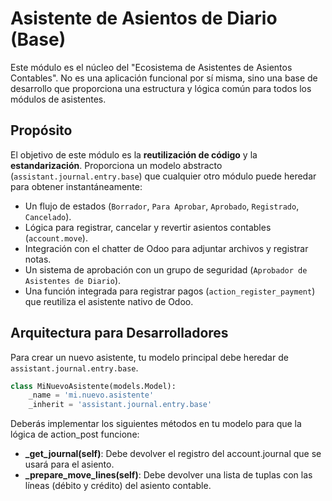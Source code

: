 # Asistente de Asientos de Diario (Base)

Este módulo es el núcleo del "Ecosistema de Asistentes de Asientos Contables". No es una aplicación funcional por sí misma, sino una base de desarrollo que proporciona una estructura y lógica común para todos los módulos de asistentes.

## Propósito

El objetivo de este módulo es la **reutilización de código** y la **estandarización**. Proporciona un modelo abstracto (`assistant.journal.entry.base`) que cualquier otro módulo puede heredar para obtener instantáneamente:

* Un flujo de estados (`Borrador`, `Para Aprobar`, `Aprobado`, `Registrado`, `Cancelado`).
* Lógica para registrar, cancelar y revertir asientos contables (`account.move`).
* Integración con el chatter de Odoo para adjuntar archivos y registrar notas.
* Un sistema de aprobación con un grupo de seguridad (`Aprobador de Asistentes de Diario`).
* Una función integrada para registrar pagos (`action_register_payment`) que reutiliza el asistente nativo de Odoo.

## Arquitectura para Desarrolladores

Para crear un nuevo asistente, tu modelo principal debe heredar de `assistant.journal.entry.base`.

```python
class MiNuevoAsistente(models.Model):
    _name = 'mi.nuevo.asistente'
    _inherit = 'assistant.journal.entry.base'
```

Deberás implementar los siguientes métodos en tu modelo para que la lógica de action\_post funcione:

* **\_get\_journal(self)**: Debe devolver el registro del account.journal que se usará para el asiento.
* **\_prepare\_move\_lines(self)**: Debe devolver una lista de tuplas con las líneas (débito y crédito) del asiento contable.
